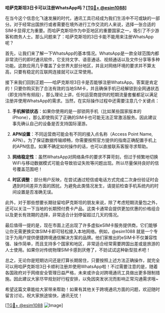 **哈萨克斯坦3日卡可以注册WhatsApp吗？[[TG💪+ @esim1088](https://t.me/s/esim1088)]**

在当今这个信息化飞速发展的时代，通讯工具已经成为我们生活中不可或缺的一部分。对于经常出国旅行或者需要在境外进行工作交流的人来说，选择一张合适的SIM卡显得尤为重要。而哈萨克斯坦作为中亚地区的重要国家之一，吸引了不少游客和商务人士。那么问题来了：哈萨克斯坦的3日卡能不能用来注册WhatsApp呢？

首先，让我们来了解一下WhatsApp的基本情况。WhatsApp是一款全球范围内都非常流行的即时通讯软件，它支持文字、语音通话、视频通话以及文件分享等多种功能。这款应用几乎覆盖了全世界大部分地区，并且对网络环境的要求并不算太高，只要有稳定的互联网连接就可以正常使用。

接下来我们回到正题——哈萨克斯坦3日卡是否能够注册WhatsApp。答案是肯定的！只要你购买到了合法有效的当地SIM卡，并且确保手机已经解锁到全网通状态（即支持所有频段），那么理论上讲，任何运营商提供的短期流量套餐都足以满足注册并使用WhatsApp的需求。当然，在实际操作过程中还需要注意几个关键点：

1. **手机解锁状态**：如果你使用的是一部锁网手机（比如某些国家版本的iPhone），那么即使购买了正确的SIM卡也可能无法正常激活服务。因此建议事先确认自己的设备是否支持国际漫游。

2. **APN设置**：不同运营商可能会有不同的接入点名称（Access Point Name, APN）。为了保证数据传输顺畅，你需要按照官方提供的指南正确配置手机上的APN信息。如果不确定如何操作的话，也可以直接联系客服寻求帮助。

3. **网络稳定性**：虽然WhatsApp对网络条件的要求不算苛刻，但过于频繁地切换WiFi与移动数据模式可能会导致验证失败等问题出现。所以尽量保持良好的信号覆盖范围吧！

4. **时区调整**：部分用户反映，在尝试通过短信或电话方式完成二次身份验证时会遇到时间差异方面的困扰。为避免此类情况发生，请提前检查手机系统内的时间设置是否准确无误。

此外，对于那些想要长期驻留哈萨克斯坦的朋友来说，除了考虑短期流量包之外，还可以关注一下当地的长期预付费卡产品。这类卡通常会提供更加优惠的价格组合以及更长有效期的选择，非常适合计划停留超过几天的情况。

最后值得一提的是，现在市面上还出现了许多虚拟eSIM卡服务提供商，它们能够让你无需更换实体SIM卡即可轻松接入本地网络。例如，@esim1088 就是一个专注于为用户提供便捷跨境通信解决方案的品牌。他们家推出的eSIM卡不仅兼容性强、操作简单，而且支持多个国家和地区，非常适合经常需要跨国出差或是旅游的人士使用。如果你对传统物理SIM卡感到厌倦了，不妨试试这种新型技术吧！

总之，无论你是短期访问还是打算长期居住，只要按照上述方法正确操作，就完全可以用哈萨克斯坦3日卡顺利注册并使用WhatsApp啦！不过需要注意的是，随着各国政府对于网络安全管理日益严格，未来或许会对跨境通讯工具做出更多限制措施。因此建议大家尽早规划好行程安排，以免因突发状况而影响正常沟通需求哦~

希望这篇文章能给大家带来帮助！如果有其他关于跨境通讯方面的问题，欢迎随时留言讨论。祝大家旅途愉快，通讯无忧！

[[TG💪+ @esim1088](https://t.me/s/esim1088) ![Image](https://i.postimg.cc/4NQfJmqS/Snipaste-2025-05-13-00-14-12.png)]